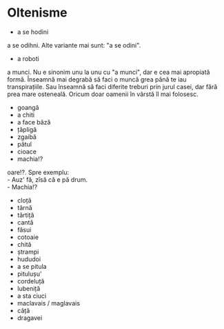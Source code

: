 # Oltenisme

* a se hodini

a se odihni. Alte variante mai sunt: "a se odini".

* a roboti

a munci. Nu e sinonim unu la unu cu "a munci", dar e cea mai apropiată formă.
Înseamnă mai degrabă să faci o muncă grea până te iau transpirațiile. Sau
înseamnă să faci diferite treburi prin jurul casei, dar fără prea mare
osteneală. Oricum doar oamenii în vârstă îl mai folosesc.

* goangă
* a chiti
* a face bâză
* țăpligă
* zgaibă
* pătul
* cioace
* machia!?

oare!?. Spre exemplu: \
\- Auz' fă, zîsă că e pă drum. \
\- Machia!?

* cloță
* târnă
* târtiță
* cantă
* făsui
* cotoaie
* chită
* ștrampi
* hududoi
* a se pitula
* pitulușu'
* cordeluță
* lubeniță
* a sta ciuci
* maclavais / maglavais
* câță
* dragavei
